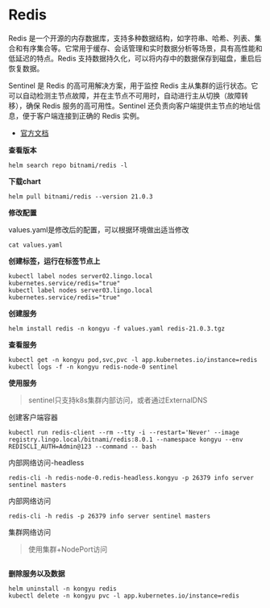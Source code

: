 # Redis

Redis 是一个开源的内存数据库，支持多种数据结构，如字符串、哈希、列表、集合和有序集合等。它常用于缓存、会话管理和实时数据分析等场景，具有高性能和低延迟的特点。Redis 支持数据持久化，可以将内存中的数据保存到磁盘，重启后恢复数据。

Sentinel 是 Redis 的高可用解决方案，用于监控 Redis 主从集群的运行状态。它可以自动检测主节点故障，并在主节点不可用时，自动进行主从切换（故障转移），确保 Redis 服务的高可用性。Sentinel 还负责向客户端提供主节点的地址信息，便于客户端连接到正确的 Redis 实例。

- [官方文档](https://redis.io/)


**查看版本**

```
helm search repo bitnami/redis -l
```

**下载chart**

```
helm pull bitnami/redis --version 21.0.3
```

**修改配置**

values.yaml是修改后的配置，可以根据环境做出适当修改

```
cat values.yaml
```

**创建标签，运行在标签节点上**

```
kubectl label nodes server02.lingo.local kubernetes.service/redis="true"
kubectl label nodes server03.lingo.local kubernetes.service/redis="true"
```

**创建服务**

```
helm install redis -n kongyu -f values.yaml redis-21.0.3.tgz
```

**查看服务**

```
kubectl get -n kongyu pod,svc,pvc -l app.kubernetes.io/instance=redis
kubectl logs -f -n kongyu redis-node-0 sentinel
```

**使用服务**

> sentinel只支持k8s集群内部访问，或者通过ExternalDNS

创建客户端容器

```
kubectl run redis-client --rm --tty -i --restart='Never' --image  registry.lingo.local/bitnami/redis:8.0.1 --namespace kongyu --env REDISCLI_AUTH=Admin@123 --command -- bash
```

内部网络访问-headless

```
redis-cli -h redis-node-0.redis-headless.kongyu -p 26379 info server sentinel masters
```

内部网络访问

```
redis-cli -h redis -p 26379 info server sentinel masters
```

集群网络访问

> 使用集群+NodePort访问

```

```

**删除服务以及数据**

```
helm uninstall -n kongyu redis
kubectl delete -n kongyu pvc -l app.kubernetes.io/instance=redis
```

